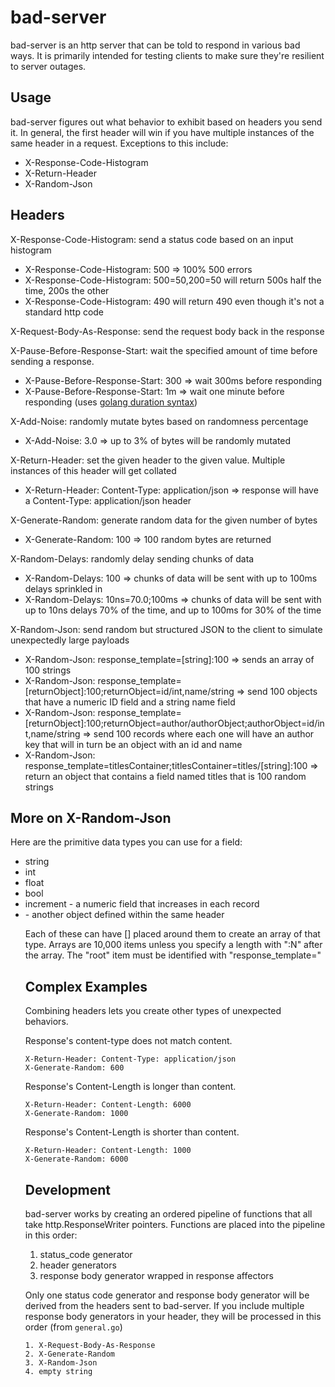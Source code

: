bad-server
==========

bad-server is an http server that can be told to respond in various bad ways.
It is primarily intended for testing clients to make sure they're resilient
to server outages.

Usage
-----
bad-server figures out what behavior to exhibit based on headers you send it. In
general, the first header will win if you have multiple instances of the same
header in a request. Exceptions to this include:

  * X-Response-Code-Histogram
  * X-Return-Header
  * X-Random-Json
  
Headers
-------
X-Response-Code-Histogram: send a status code based on an input histogram

  * X-Response-Code-Histogram: 500 => 100% 500 errors
  * X-Response-Code-Histogram: 500=50,200=50 will return 500s half the time, 200s the other
  * X-Response-Code-Histogram: 490 will return 490 even though it's not a standard http code

X-Request-Body-As-Response: send the request body back in the response

X-Pause-Before-Response-Start: wait the specified amount of time before sending a response.

  * X-Pause-Before-Response-Start: 300 => wait 300ms before responding
  * X-Pause-Before-Response-Start: 1m => wait one minute before responding (uses [golang duration syntax](https://golang.org/pkg/time/#ParseDuration))
  
X-Add-Noise: randomly mutate bytes based on randomness percentage

  * X-Add-Noise: 3.0 => up to 3% of bytes will be randomly mutated
  
X-Return-Header: set the given header to the given value. Multiple instances of this header will get collated

  * X-Return-Header: Content-Type: application/json => response will have a Content-Type: application/json header
  
X-Generate-Random: generate random data for the given number of bytes

  * X-Generate-Random: 100 => 100 random bytes are returned
  
X-Random-Delays: randomly delay sending chunks of data

  * X-Random-Delays: 100 => chunks of data will be sent with up to 100ms delays sprinkled in
  * X-Random-Delays: 10ns=70.0;100ms => chunks of data will be sent with up to 10ns delays 70% of the time, and up to 100ms for 30% of the time
  
X-Random-Json: send random but structured JSON to the client to simulate unexpectedly large payloads

  * X-Random-Json: response_template=[string]:100 => sends an array of 100 strings
  * X-Random-Json: response_template=[returnObject]:100;returnObject=id/int,name/string => send 100 objects that have a numeric ID field and a string name field
  * X-Random-Json: response_template=[returnObject]:100;returnObject=author/authorObject;authorObject=id/int,name/string => send 100 records where each one will have an author key that will in turn be an object with an id and name
  * X-Random-Json: response_template=titlesContainer;titlesContainer=titles/[string]:100 => return an object that contains a field named titles that is 100 random strings
  
More on X-Random-Json
---------------------
Here are the primitive data types you can use for a field:

  * string
  * int
  * float
  * bool
  * increment - a numeric field that increases in each record
  * <object name> - another object defined within the same header
  
Each of these can have [] placed around them to create an array of that type. Arrays are 10,000 items unless you specify a length with ":N" after the array. The "root" item must be identified with "response_template="
  
Complex Examples
----------------
Combining headers lets you create other types of unexpected behaviors.

Response's content-type does not match content.

    X-Return-Header: Content-Type: application/json
    X-Generate-Random: 600
    
Response's Content-Length is longer than content.

    X-Return-Header: Content-Length: 6000
    X-Generate-Random: 1000
    
Response's Content-Length is shorter than content.

    X-Return-Header: Content-Length: 1000
    X-Generate-Random: 6000
    
Development
-----------
bad-server works by creating an ordered pipeline of functions that all take http.ResponseWriter
pointers. Functions are placed into the pipeline in this order:

  1. status_code generator
  2. header generators
  3. response body generator wrapped in response affectors
  
Only one status code generator and response body generator will be derived
from the headers sent to bad-server. If you include multiple response body
generators in your header, they will be processed in this order (from `general.go`)

    1. X-Request-Body-As-Response
    2. X-Generate-Random
    3. X-Random-Json
    4. empty string
  
  
  
